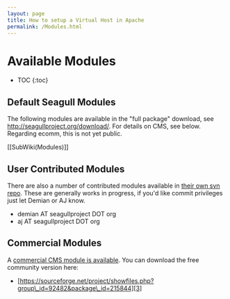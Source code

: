 ```yaml
---
layout: page
title: How to setup a Virtual Host in Apache
permalink: /Modules.html
---
```


<!-- Name: Modules -->
<!-- Version: 8 -->
<!-- Last-Modified: 2008/05/21 11:56:22 -->
<!-- Author: demian -->
# Available Modules
* TOC
{:toc}

## Default Seagull Modules
The following modules are available in the "full package" download, see http://seagullproject.org/download/.  For details on CMS, see below.  Regarding ecomm, this is not yet public.

[[SubWiki(Modules)]]

## User Contributed Modules
There are also a number of contributed modules available in [their own svn repo][1].  These are generally works in progress, if you'd like commit privileges just let Demian or AJ know.

 * demian AT seagullproject DOT org
 * aj AT seagullproject DOT org

## Commercial Modules
A [commercial CMS module is available][2].  You can download the free community version here:
 * [https://sourceforge.net/project/showfiles.php?group\_id=92482&package\_id=215844][3]

[1]:	http://svn.seagullproject.org/svn/seagull_modules/
[2]:	/Modules/Cms.html
[3]:	https://sourceforge.net/project/showfiles.php?group%5C_id=92482&package%5C_id=215844
